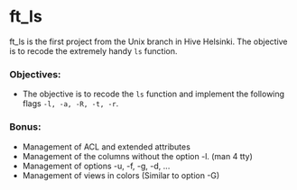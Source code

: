# ft_ls
ft_ls is the first project from the Unix branch in Hive Helsinki. The objective is to recode the extremely handy `ls` function.

### Objectives:

- The objective is to recode the `ls` function and implement the following flags `-l, -a, -R, -t, -r`.


### Bonus:

- Management of ACL and extended attributes
- Management of the columns without the option -l. (man 4 tty)
- Management of options -u, -f, -g, -d, ...
- Management of views in colors (Similar to option -G)
